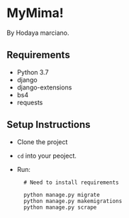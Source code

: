# MyMima!

By Hodaya marciano.

## Requirements
* Python 3.7
* django 
* django-extensions
* bs4
* requests

## Setup Instructions
* Clone the project
* `cd` into your peoject.
* Run: 

        # Need to install requirements
        
        python manage.py migrate
        python manage.py makemigrations
        python manage.py scrape
